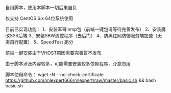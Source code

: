 自用脚本，使用本脚本一切后果自负

仅支持 CentOS 6.x 64位系统使用

目前已实现功能：
1、安装军哥lnmp包（前端一键包请等待完善发布）
2、安装魔改SSR后端
3、安装SBW流控程序（去后门）
4、防黑红网防御服务端加速（无需自行配置）
5、SpeedTest 跑分

前端一键安装由于VHOST原因需要完善暂不发布

由于脚本涉及内容较多，可能需要安装较多依赖程序，介意勿用

脚本使用命令：
wget -N --no-check-certificate https://github.com/mlexpert666/mlexpert/raw/master/basic.sh && bash basic.sh